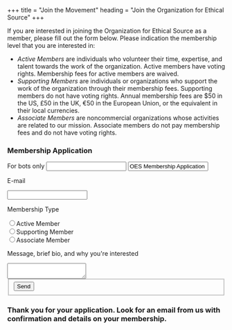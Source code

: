 +++
title = "Join the Movement"
heading = "Join the Organization for Ethical Source"
+++

If you are interested in joining the Organization for Ethical Source as a member, please fill out the form below. Please indication the membership level that you are interested in:

* _Active Members_ are individuals who volunteer their time, expertise, and talent towards the work of the organization. Active members have voting rights. Membership fees for active members are waived.
* _Supporting Members_ are individuals or organizations who support the work of the organization through their membership fees. Supporting members do not have voting rights. Annual membership fees are $50 in the US, £50 in the UK, €50 in the European Union, or the equivalent in their local currencies.
* _Associate Members_ are noncommercial organizations whose activities are related to our mission. Associate members do not pay membership fees and do not have voting rights. 

### Membership Application

<div class="form-container form-container-card">
  <form><!-- class="send_message_form message form" name="apply" method="post" action="/" data-modal-id="modal-notify" data-netlify="true" netlify-honeypot="bot-field"-->
    <div class="form-group">
      <label class="hidden">
        <span>For bots only</span>
        <input name="bot-field">
        <input name="subject" value="OES Membership Application">
      </label>
    </div>
    <div class="form-group">
      <label>
        <p>E-mail</p>
        <input name="email" type="email" required>
      </label>
    </div>
    <div class="form-group">
    <label>
      <p>Membership Type</p>
      <input name="membership_level" type="radio" value="Active Member">Active Member<br />
      <input name="membership_level" type="radio" value="Supporting Member">Supporting Member<br />
      <input name="membership_level" type="radio" value="Associate Member">Associate Member<br />
    </label>
    </div>
    <div class="form-group">
      <label>
        <p>Message, brief bio, and why you're interested</p>
        <textarea name="message" required></textarea>
      </label>
    <fieldset>
      <button type="submit" class="button">Send</button>
    </fieldset>
  </form>
</div>

<h3 class="hidden">
  Thank you for your application. Look for an email from us with confirmation and details on your membership.
</h3>

